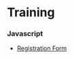 # Training

### Javascript
* [Registration Form](https://reshmab-olt.github.io/Training/Javascript/1.Basic-Calculator/src/index.html)
